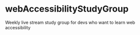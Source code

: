 # webAccessibilityStudyGroup
Weekly live stream study group for devs who want to learn web accessibility
